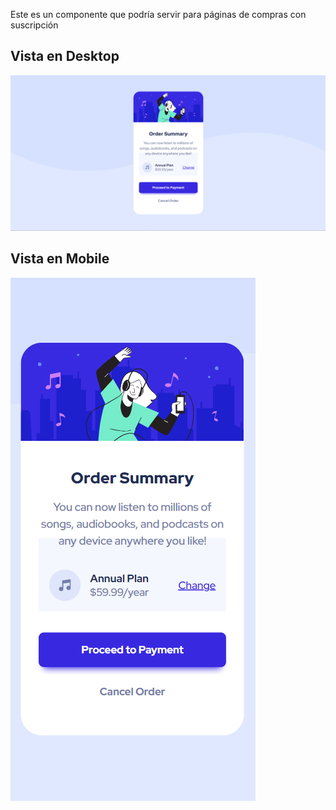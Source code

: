 Este es un componente que podría servir para páginas de compras con suscripción

## Vista en Desktop
![GitHub Logo](/assets/preview/Desktop-Preview.png)

## Vista en Mobile
![GitHub Logo](/assets/preview/Mobile-Preview.png)

